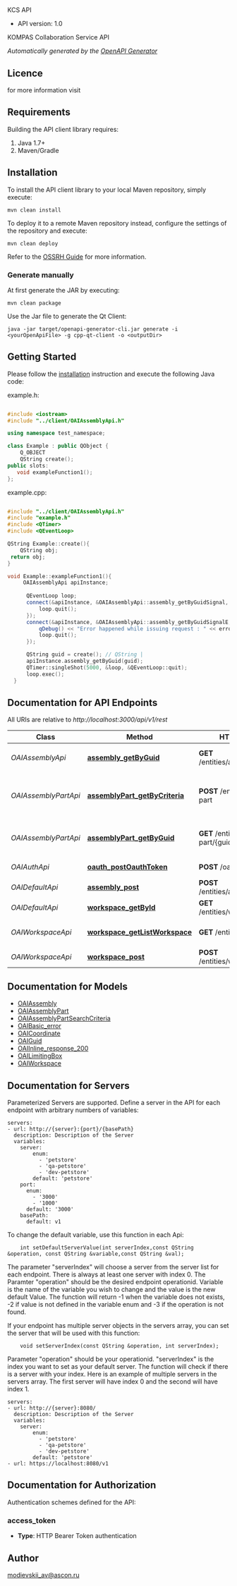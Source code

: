 # 

KCS API

- API version: 1.0

KOMPAS Collaboration Service API


*Automatically generated by the [OpenAPI Generator](https://openapi-generator.tech)*

## Licence



for more information visit []()

## Requirements

Building the API client library requires:

1. Java 1.7+
2. Maven/Gradle

## Installation

To install the API client library to your local Maven repository, simply execute:

```shell
mvn clean install
```

To deploy it to a remote Maven repository instead, configure the settings of the repository and execute:

```shell
mvn clean deploy
```

Refer to the [OSSRH Guide](http://central.sonatype.org/pages/ossrh-guide.html) for more information.

### Generate manually

At first generate the JAR by executing:

```shell
mvn clean package
```

Use the Jar file to generate the Qt Client:

```shell
java -jar target/openapi-generator-cli.jar generate -i <yourOpenApiFile> -g cpp-qt-client -o <outputDir>
```

## Getting Started

Please follow the [installation](#installation) instruction and execute the following Java code:

example.h:

```c++

#include <iostream>
#include "../client/OAIAssemblyApi.h"

using namespace test_namespace;

class Example : public QObject {
    Q_OBJECT
    QString create();
public slots:
   void exampleFunction1();
};

```
example.cpp:

```c++

#include "../client/OAIAssemblyApi.h"
#include "example.h"
#include <QTimer>
#include <QEventLoop> 

QString Example::create(){
    QString obj;
 return obj;
}

void Example::exampleFunction1(){
     OAIAssemblyApi apiInstance;
             
      QEventLoop loop;
      connect(&apiInstance, &OAIAssemblyApi::assembly_getByGuidSignal, [&]() {
          loop.quit();
      });
      connect(&apiInstance, &OAIAssemblyApi::assembly_getByGuidSignalE, [&](QNetworkReply::NetworkError, QString error_str) {
          qDebug() << "Error happened while issuing request : " << error_str;
          loop.quit();
      });

      QString guid = create(); // QString | 
      apiInstance.assembly_getByGuid(guid);
      QTimer::singleShot(5000, &loop, &QEventLoop::quit);
      loop.exec();
  }

```

## Documentation for API Endpoints

All URIs are relative to *http://localhost:3000/api/v1/rest*

Class | Method | HTTP request | Description
------------ | ------------- | ------------- | -------------
*OAIAssemblyApi* | [**assembly_getByGuid**](OAIAssemblyApi.md#assembly_getByGuid) | **GET** /entities/assembly/{guid} | Получить Assembly по GUID
*OAIAssemblyPartApi* | [**assemblyPart_getByCriteria**](OAIAssemblyPartApi.md#assemblyPart_getByCriteria) | **POST** /entities/assembly-part | Получить assembly part по критериям поиска
*OAIAssemblyPartApi* | [**assemblyPart_getByGuid**](OAIAssemblyPartApi.md#assemblyPart_getByGuid) | **GET** /entities/assembly-part/{guid} | Получить assembly part по GUID
*OAIAuthApi* | [**oauth_postOauthToken**](OAIAuthApi.md#oauth_postOauthToken) | **POST** /oauth/token | Get auth token
*OAIDefaultApi* | [**assembly_post**](OAIDefaultApi.md#assembly_post) | **POST** /entities/assembly/{guid} | Сохранить Assembly
*OAIDefaultApi* | [**workspace_getById**](OAIDefaultApi.md#workspace_getById) | **GET** /entities/workspace/{guid} | Получить workspace
*OAIWorkspaceApi* | [**workspace_getListWorkspace**](OAIWorkspaceApi.md#workspace_getListWorkspace) | **GET** /entities/workspace | Получить список workspace
*OAIWorkspaceApi* | [**workspace_post**](OAIWorkspaceApi.md#workspace_post) | **POST** /entities/workspace/{guid} | Сохранить workspace


## Documentation for Models

 - [OAIAssembly](OAIAssembly.md)
 - [OAIAssemblyPart](OAIAssemblyPart.md)
 - [OAIAssemblyPartSearchCriteria](OAIAssemblyPartSearchCriteria.md)
 - [OAIBasic_error](OAIBasic_error.md)
 - [OAICoordinate](OAICoordinate.md)
 - [OAIGuid](OAIGuid.md)
 - [OAIInline_response_200](OAIInline_response_200.md)
 - [OAILimitingBox](OAILimitingBox.md)
 - [OAIWorkspace](OAIWorkspace.md)


## Documentation for Servers

Parameterized Servers are supported. Define a server in the API for each endpoint with arbitrary numbers of variables: 

```
servers:
- url: http://{server}:{port}/{basePath}
  description: Description of the Server
  variables:
    server:
        enum:
          - 'petstore'
          - 'qa-petstore'
          - 'dev-petstore'
        default: 'petstore'
    port:
      enum:
        - '3000'
        - '1000'
      default: '3000'
    basePath:
      default: v1
```
To change the default variable, use this function in each Api:
```
    int setDefaultServerValue(int serverIndex,const QString &operation, const QString &variable,const QString &val);
```
The parameter "serverIndex" will choose a server from the server list for each endpoint. There is always at least one server with index 0. The Paramter "operation" should be the desired endpoint operationid. 
Variable is the name of the variable you wish to change and the value is the new default Value.
The function will return -1 when the variable does not exists, -2 if value is not defined in the variable enum and -3 if the operation is not found.

If your endpoint has multiple server objects in the servers array, you can set the server that will be used with this function:
```
    void setServerIndex(const QString &operation, int serverIndex);
```
Parameter "operation" should be your operationid. "serverIndex" is the index you want to set as your default server. The function will check if there is a server with your index.
Here is an example of multiple servers in the servers array. The first server will have index 0 and the second will have index 1.
```
servers:
- url: http://{server}:8080/
  description: Description of the Server
  variables:
    server:
        enum:
          - 'petstore'
          - 'qa-petstore'
          - 'dev-petstore'
        default: 'petstore'
- url: https://localhost:8080/v1
```


## Documentation for Authorization

Authentication schemes defined for the API:
### access_token

- **Type**: HTTP Bearer Token authentication


## Author

modievskii_av@ascon.ru

